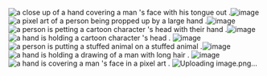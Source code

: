 <img src="https://media.tenor.com/0k9J2KavW1cAAAAi/gojo-nah-id-win.gif" alt="a close up of a hand covering a man &#39;s face with his tongue out ."/>![image](https://github.com/user-attachments/assets/f74c4574-0b38-46bd-a753-1227a3dd4029)
<img src="https://media.tenor.com/CJh287EGLzQAAAAi/suguru-geto.gif" alt="a pixel art of a person being propped up by a large hand ."/>![image](https://github.com/user-attachments/assets/5b2a1a95-81ed-4af0-b3d3-0219fb46d0cd)
<img src="https://media.tenor.com/DH3i2oS-PCAAAAAi/onepiece-one.gif" alt="a person is petting a cartoon character &#39;s head with their hand ."/>![image](https://github.com/user-attachments/assets/7f9e5366-1cd9-4a35-8a03-04b7cfcb1f72)
<img src="https://media.tenor.com/7fBax0XfIcsAAAAi/giorno.gif" alt="a hand is holding a cartoon character &#39;s head ."/>
![image](https://github.com/user-attachments/assets/c73df566-6d20-4141-a193-b24eebdcaa01)
<img src="https://media.tenor.com/BlfjaFHKcLUAAAAi/jojo-kakyoin.gif" alt="a person is putting a stuffed animal on a stuffed animal ."/>![image](https://github.com/user-attachments/assets/e32f3b30-eff1-419e-906e-b2685b529811)
<img src="https://media.tenor.com/StgDY4b_IVsAAAAi/dragon-blox-ultimate-tempbow.gif" alt="a hand is holding a drawing of a man with long hair ."/>
![image](https://github.com/user-attachments/assets/809e4c5b-1232-4b20-a3ce-a305e5c93406)
<img src="https://media.tenor.com/C_-afVObuG0AAAAi/l-lawliet.gif" alt="a hand is covering a man &#39;s face in a pixel art ."/>
![Uploading image.png…]()
